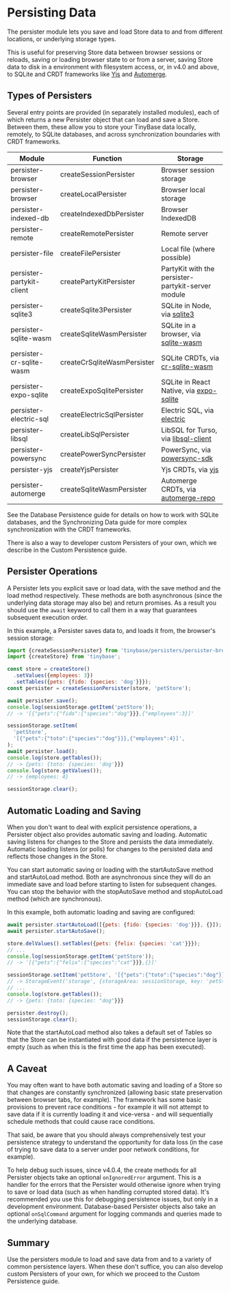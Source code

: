# Persisting Data

The persister module lets you save and load Store data to and from different
locations, or underlying storage types.

This is useful for preserving Store data between browser sessions or reloads,
saving or loading browser state to or from a server, saving Store data to disk
in a environment with filesystem access, or, in v4.0 and above, to SQLite and
CRDT frameworks like [Yjs](https://yjs.dev/) and
[Automerge](https://automerge.org/).

## Types of Persisters

Several entry points are provided (in separately installed modules), each of
which returns a new Persister object that can load and save a Store. Between
them, these allow you to store your TinyBase data locally, remotely, to SQLite
databases, and across synchronization boundaries with CRDT frameworks.

| Module                    | Function                    | Storage                                                                                                |
| ------------------------- | --------------------------- | ------------------------------------------------------------------------------------------------------ |
| persister-browser         | createSessionPersister      | Browser session storage                                                                                |
| persister-browser         | createLocalPersister        | Browser local storage                                                                                  |
| persister-indexed-db      | createIndexedDbPersister    | Browser IndexedDB                                                                                      |
| persister-remote          | createRemotePersister       | Remote server                                                                                          |
| persister-file            | createFilePersister         | Local file (where possible)                                                                            |
| persister-partykit-client | createPartyKitPersister     | PartyKit with the persister-partykit-server module                                                     |
| persister-sqlite3         | createSqlite3Persister      | SQLite in Node, via [sqlite3](https://github.com/TryGhost/node-sqlite3)                                |
| persister-sqlite-wasm     | createSqliteWasmPersister   | SQLite in a browser, via [sqlite-wasm](https://github.com/tomayac/sqlite-wasm)                         |
| persister-cr-sqlite-wasm  | createCrSqliteWasmPersister | SQLite CRDTs, via [cr-sqlite-wasm](https://github.com/vlcn-io/cr-sqlite)                               |
| persister-expo-sqlite     | createExpoSqlitePersister   | SQLite in React Native, via [expo-sqlite](https://github.com/expo/expo/tree/main/packages/expo-sqlite) |
| persister-electric-sql    | createElectricSqlPersister  | Electric SQL, via [electric](https://github.com/electric-sql/electric)                                 |
| persister-libsql          | createLibSqlPersister       | LibSQL for Turso, via [libsql-client](https://github.com/tursodatabase/libsql-client-ts)               |
| persister-powersync       | createPowerSyncPersister    | PowerSync, via [powersync-sdk](https://github.com/powersync-ja/powersync-js)                           |
| persister-yjs             | createYjsPersister          | Yjs CRDTs, via [yjs](https://github.com/yjs/yjs)                                                       |
| persister-automerge       | createSqliteWasmPersister   | Automerge CRDTs, via [automerge-repo](https://github.com/automerge/automerge-repo)                     |

See the Database Persistence guide for details on how to work with SQLite
databases, and the Synchronizing Data guide for more complex synchronization
with the CRDT frameworks.

There is also a way to developer custom Persisters of your own, which we
describe in the Custom Persistence guide.

## Persister Operations

A Persister lets you explicit save or load data, with the save method and the
load method respectively. These methods are both asynchronous (since the
underlying data storage may also be) and return promises. As a result you should
use the `await` keyword to call them in a way that guarantees subsequent
execution order.

In this example, a Persister saves data to, and loads it from, the browser's
session storage:

```js
import {createSessionPersister} from 'tinybase/persisters/persister-browser';
import {createStore} from 'tinybase';

const store = createStore()
  .setValues({employees: 3})
  .setTables({pets: {fido: {species: 'dog'}}});
const persister = createSessionPersister(store, 'petStore');

await persister.save();
console.log(sessionStorage.getItem('petStore'));
// -> '[{"pets":{"fido":{"species":"dog"}}},{"employees":3}]'

sessionStorage.setItem(
  'petStore',
  '[{"pets":{"toto":{"species":"dog"}}},{"employees":4}]',
);
await persister.load();
console.log(store.getTables());
// -> {pets: {toto: {species: 'dog'}}}
console.log(store.getValues());
// -> {employees: 4}

sessionStorage.clear();
```

## Automatic Loading and Saving

When you don't want to deal with explicit persistence operations, a Persister
object also provides automatic saving and loading. Automatic saving listens for
changes to the Store and persists the data immediately. Automatic loading
listens (or polls) for changes to the persisted data and reflects those changes
in the Store.

You can start automatic saving or loading with the startAutoSave method and
startAutoLoad method. Both are asynchronous since they will do an immediate save
and load before starting to listen for subsequent changes. You can stop the
behavior with the stopAutoSave method and stopAutoLoad method (which are
synchronous).

In this example, both automatic loading and saving are configured:

```js
await persister.startAutoLoad([{pets: {fido: {species: 'dog'}}}, {}]);
await persister.startAutoSave();

store.delValues().setTables({pets: {felix: {species: 'cat'}}});
// ...
console.log(sessionStorage.getItem('petStore'));
// -> '[{"pets":{"felix":{"species":"cat"}}},{}]'

sessionStorage.setItem('petStore', '[{"pets":{"toto":{"species":"dog"}}},{}]');
// -> StorageEvent('storage', {storageArea: sessionStorage, key: 'petStore'})
// ...
console.log(store.getTables());
// -> {pets: {toto: {species: "dog"}}}

persister.destroy();
sessionStorage.clear();
```

Note that the startAutoLoad method also takes a default set of Tables so that
the Store can be instantiated with good data if the persistence layer is empty
(such as when this is the first time the app has been executed).

## A Caveat

You may often want to have both automatic saving and loading of a Store so that
changes are constantly synchronized (allowing basic state preservation between
browser tabs, for example). The framework has some basic provisions to prevent
race conditions - for example it will not attempt to save data if it is
currently loading it and vice-versa - and will sequentially schedule methods
that could cause race conditions.

That said, be aware that you should always comprehensively test your persistence
strategy to understand the opportunity for data loss (in the case of trying to
save data to a server under poor network conditions, for example).

To help debug such issues, since v4.0.4, the create methods for all Persister
objects take an optional `onIgnoredError` argument. This is a handler for the
errors that the Persister would otherwise ignore when trying to save or load
data (such as when handling corrupted stored data). It's recommended you use
this for debugging persistence issues, but only in a development environment.
Database-based Persister objects also take an optional `onSqlCommand` argument
for logging commands and queries made to the underlying database.

## Summary

Use the persisters module to load and save data from and to a variety of common
persistence layers. When these don't suffice, you can also develop custom
Persisters of your own, for which we proceed to the Custom Persistence guide.
